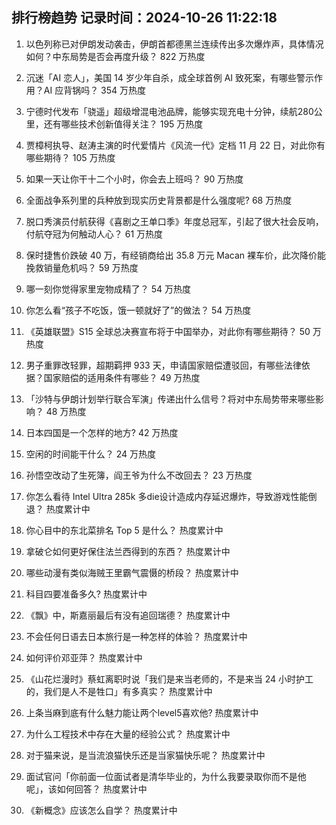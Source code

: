 
## 排行榜趋势 记录时间：2024-10-26 11:22:18
  
  1. 以色列称已对伊朗发动袭击，伊朗首都德黑兰连续传出多次爆炸声，具体情况如何？中东局势是否会再度升级？ 822 万热度
    
  2. 沉迷「AI 恋人」，美国 14 岁少年自杀，成全球首例 AI 致死案，有哪些警示作用？AI 应背锅吗？ 354 万热度
    
  3. 宁德时代发布「骁遥」超级增混电池品牌，能够实现充电十分钟，续航280公里，还有哪些技术创新值得关注？ 195 万热度
    
  4. 贾樟柯执导、赵涛主演的时代爱情片《风流一代》定档 11 月 22 日，对此你有哪些期待？ 105 万热度
    
  5. 如果一天让你干十二个小时，你会去上班吗？ 90 万热度
    
  6. 全面战争系列里的兵种放到现实历史背景都是什么强度呢? 68 万热度
    
  7. 脱口秀演员付航获得《喜剧之王单口季》年度总冠军，引起了很大社会反响，付航夺冠为何触动人心？ 61 万热度
    
  8. 保时捷售价跌破 40 万，有经销商给出 35.8 万元 Macan 裸车价，此次降价能挽救销量危机吗？ 59 万热度
    
  9. 哪一刻你觉得家里宠物成精了？ 54 万热度
    
  10. 你怎么看“孩子不吃饭，饿一顿就好了”的做法？ 54 万热度
    
  11. 《英雄联盟》S15 全球总决赛宣布将于中国举办，对此你有哪些期待？ 50 万热度
    
  12. 男子重罪改轻罪，超期羁押 933 天，申请国家赔偿遭驳回，有哪些法律依据？国家赔偿的适用条件有哪些？ 49 万热度
    
  13. 「沙特与伊朗计划举行联合军演」传递出什么信号？将对中东局势带来哪些影响？ 48 万热度
    
  14. 日本四国是一个怎样的地方? 42 万热度
    
  15. 空闲的时间能干什么？ 24 万热度
    
  16. 孙悟空改动了生死簿，阎王爷为什么不改回去？ 23 万热度
    
  17. 你怎么看待 Intel Ultra 285k 多die设计造成内存延迟爆炸，导致游戏性能倒退？ 热度累计中
    
  18. 你心目中的东北菜排名 Top 5 是什么？ 热度累计中
    
  19. 拿破仑如何更好保住法兰西得到的东西？ 热度累计中
    
  20. 哪些动漫有类似海贼王里霸气震慑的桥段？ 热度累计中
    
  21. 科目四要准备多久? 热度累计中
    
  22. 《飘》中，斯嘉丽最后有没有追回瑞德？ 热度累计中
    
  23. 不会任何日语去日本旅行是一种怎样的体验？ 热度累计中
    
  24. 如何评价邓亚萍？ 热度累计中
    
  25. 《山花烂漫时》蔡虹离职时说「我们是来当老师的，不是来当 24 小时护工的，我们是人不是牲口」有多真实？ 热度累计中
    
  26. 上条当麻到底有什么魅力能让两个level5喜欢他? 热度累计中
    
  27. 为什么工程技术中存在大量的经验公式？ 热度累计中
    
  28. 对于猫来说，是当流浪猫快乐还是当家猫快乐呢？ 热度累计中
    
  29. 面试官问「你前面一位面试者是清华毕业的，为什么我要录取你而不是他呢」，该如何回答？ 热度累计中
    
  30. 《新概念》应该怎么自学？ 热度累计中
    